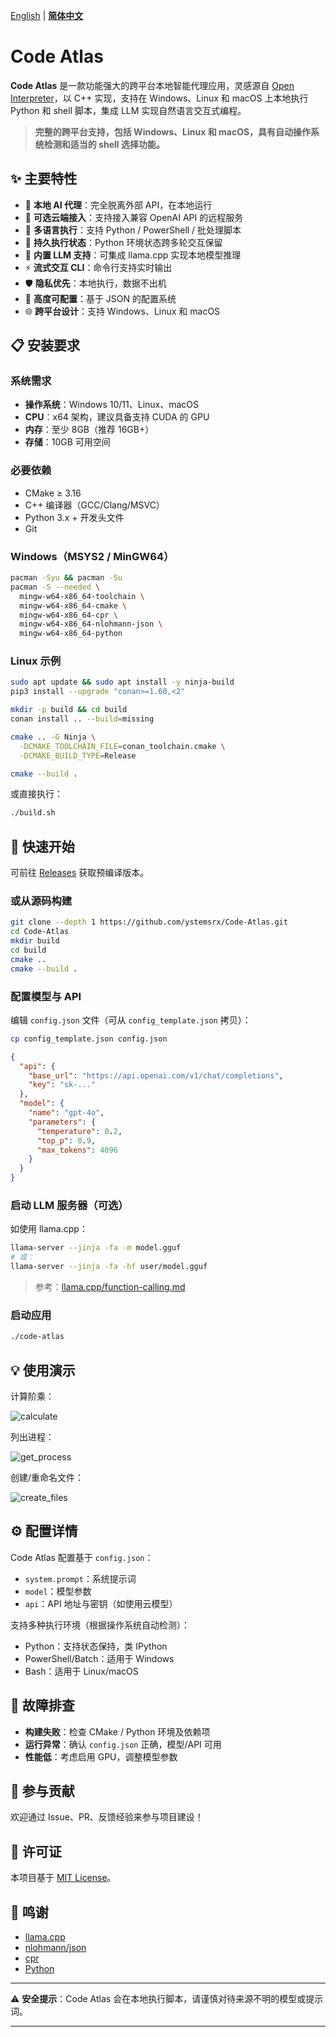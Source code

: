 [English](README.md) | [**简体中文**](README.zh.md)

# Code Atlas

**Code Atlas** 是一款功能强大的跨平台本地智能代理应用，灵感源自 [Open Interpreter](https://github.com/OpenInterpreter/open-interpreter)，以 C++ 实现，支持在 Windows、Linux 和 macOS 上本地执行 Python 和 shell 脚本，集成 LLM 实现自然语言交互式编程。

> **完整的跨平台支持，包括 Windows、Linux 和 macOS，具有自动操作系统检测和适当的 shell 选择功能。**

## ✨ 主要特性

* 🤖 **本地 AI 代理**：完全脱离外部 API，在本地运行
* 💬 **可选云端接入**：支持接入兼容 OpenAI API 的远程服务
* 🐍 **多语言执行**：支持 Python / PowerShell / 批处理脚本
* 🔄 **持久执行状态**：Python 环境状态跨多轮交互保留
* 🚀 **内置 LLM 支持**：可集成 llama.cpp 实现本地模型推理
* ⚡ **流式交互 CLI**：命令行支持实时输出
* 🛡️ **隐私优先**：本地执行，数据不出机
* 🔧 **高度可配置**：基于 JSON 的配置系统
* 🌐 **跨平台设计**：支持 Windows、Linux 和 macOS

## 📋 安装要求

### 系统需求

* **操作系统**：Windows 10/11、Linux、macOS
* **CPU**：x64 架构，建议具备支持 CUDA 的 GPU
* **内存**：至少 8GB（推荐 16GB+）
* **存储**：10GB 可用空间

### 必要依赖

* CMake ≥ 3.16
* C++ 编译器（GCC/Clang/MSVC）
* Python 3.x + 开发头文件
* Git

### Windows（MSYS2 / MinGW64）

```bash
pacman -Syu && pacman -Su
pacman -S --needed \
  mingw-w64-x86_64-toolchain \
  mingw-w64-x86_64-cmake \
  mingw-w64-x86_64-cpr \
  mingw-w64-x86_64-nlohmann-json \
  mingw-w64-x86_64-python
```

### Linux 示例

```bash
sudo apt update && sudo apt install -y ninja-build
pip3 install --upgrade "conan>=1.60,<2"

mkdir -p build && cd build
conan install .. --build=missing

cmake .. -G Ninja \
  -DCMAKE_TOOLCHAIN_FILE=conan_toolchain.cmake \
  -DCMAKE_BUILD_TYPE=Release

cmake --build .
```

或直接执行：

```bash
./build.sh
```

## 🚀 快速开始

可前往 [Releases](https://github.com/ystemsrx/Code-Atlas/releases) 获取预编译版本。

### 或从源码构建

```bash
git clone --depth 1 https://github.com/ystemsrx/Code-Atlas.git
cd Code-Atlas
mkdir build
cd build
cmake ..
cmake --build .
```

### 配置模型与 API

编辑 `config.json` 文件（可从 `config_template.json` 拷贝）：

```bash
cp config_template.json config.json
```

```json
{
  "api": {
    "base_url": "https://api.openai.com/v1/chat/completions",
    "key": "sk-..."
  },
  "model": {
    "name": "gpt-4o",
    "parameters": {
      "temperature": 0.2,
      "top_p": 0.9,
      "max_tokens": 4096
    }
  }
}
```

### 启动 LLM 服务器（可选）

如使用 llama.cpp：

```bash
llama-server --jinja -fa -m model.gguf
# 或：
llama-server --jinja -fa -hf user/model.gguf
```

> 参考：[llama.cpp/function-calling.md](https://github.com/ggml-org/llama.cpp/blob/master/docs/function-calling.md)

### 启动应用

```bash
./code-atlas
```

## 💡 使用演示

计算阶乘：

![calculate](https://github.com/ystemsrx/Code-Atlas/blob/master/assets/run_calculate.png?raw=true)

列出进程：

![get\_process](https://github.com/ystemsrx/Code-Atlas/blob/master/assets/run_get_process.png?raw=true)

创建/重命名文件：

![create\_files](https://github.com/ystemsrx/Code-Atlas/blob/master/assets/run_create_files.png?raw=true)

## ⚙️ 配置详情

Code Atlas 配置基于 `config.json`：

* `system.prompt`：系统提示词
* `model`：模型参数
* `api`：API 地址与密钥（如使用云模型）

支持多种执行环境（根据操作系统自动检测）：

* Python：支持状态保持，类 IPython
* PowerShell/Batch：适用于 Windows
* Bash：适用于 Linux/macOS

## 🧩 故障排查

* **构建失败**：检查 CMake / Python 环境及依赖项
* **运行异常**：确认 `config.json` 正确，模型/API 可用
* **性能低**：考虑启用 GPU，调整模型参数

## 🙌 参与贡献

欢迎通过 Issue、PR、反馈经验来参与项目建设！

## 📄 许可证

本项目基于 [MIT License](LICENSE)。

## 🙏 鸣谢

* [llama.cpp](https://github.com/ggml-org/llama.cpp)
* [nlohmann/json](https://github.com/nlohmann/json)
* [cpr](https://github.com/libcpr/cpr)
* [Python](https://www.python.org)

---

⚠️ **安全提示**：Code Atlas 会在本地执行脚本，请谨慎对待来源不明的模型或提示词。

---
